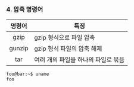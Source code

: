### 4. 압축 명령어
| 명령어| 특징 |
| :----: | ------------------------------------------- |
| gzip | gzip 형식으로 파일 압축 |
| gunzip | gzip 형식 파일의 압축 해제 |
| tar | 여러 개의 파일을 하나의 파일로 묶음 |
```console
foo@bar:~$ uname
foo
```
